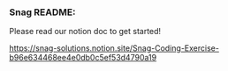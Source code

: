 
### Snag README:

Please read our notion doc to get started!

https://snag-solutions.notion.site/Snag-Coding-Exercise-b96e634468ee4e0db0c5ef53d4790a19
